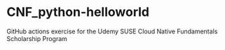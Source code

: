 # CNF_python-helloworld
GitHub actions exercise for the Udemy SUSE Cloud Native Fundamentals Scholarship Program
